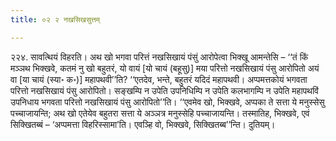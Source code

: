 ```yaml
---
title: ०२ २ नखसिखसुत्तम्

---
```


२२४. सावत्थियं विहरति। अथ खो भगवा परित्तं नखसिखायं पंसुं आरोपेत्वा भिक्खू आमन्तेसि – ‘‘तं किं मञ्ञथ भिक्खवे, कतमं नु खो बहुतरं, यो वायं [यो चायं (बहूसु)] मया परित्तो नखसिखायं पंसु आरोपितो अयं वा [या चायं (स्या॰ क॰)] महापथवी’’ति? ‘‘एतदेव, भन्ते, बहुतरं यदिदं महापथवी। अप्पमत्तकोयं भगवता परित्तो नखसिखायं पंसु आरोपितो। सङ्खम्पि न उपेति उपनिधिम्पि न उपेति कलभागम्पि न उपेति महापथविं उपनिधाय भगवता परित्तो नखसिखायं पंसु आरोपितो’’ति। ‘‘एवमेव खो, भिक्खवे, अप्पका ते सत्ता ये मनुस्सेसु पच्चाजायन्ति; अथ खो एतेयेव बहुतरा सत्ता ये अञ्ञत्र मनुस्सेहि पच्चाजायन्ति। तस्मातिह, भिक्खवे, एवं सिक्खितब्बं – ‘अप्पमत्ता विहरिस्सामा’ति। एवञ्हि वो, भिक्खवे, सिक्खितब्ब’’न्ति। दुतियम्।  

